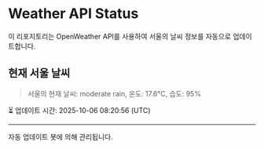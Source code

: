 
# Weather API Status

이 리포지토리는 OpenWeather API를 사용하여 서울의 날씨 정보를 자동으로 업데이트합니다.

## 현재 서울 날씨
> 서울의 현재 날씨: moderate rain, 온도: 17.6°C, 습도: 95%

⏳ 업데이트 시간: 2025-10-06 08:20:56 (UTC)

---
자동 업데이트 봇에 의해 관리됩니다.
